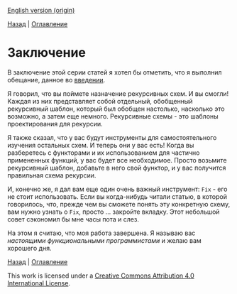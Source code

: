 [English version (origin)](https://nrinaudo.github.io/recschemes/conclusion.html)

[Назад](./hylo.md) | [Оглавление](./README.md)

# Заключение

В заключение этой серии статей я хотел бы отметить, что я выполнил обещание, данное во [введении](./introduction.md).

Я говорил, что вы поймете назначение рекурсивных схем. И вы смогли! Каждая из них представляет собой отдельный, обобщенный рекурсивный шаблон, который был обобщен настолько, насколько это возможно, а затем еще немного. Рекурсивные схемы - это шаблоны проектирования для рекурсии.

Я также сказал, что у вас будут инструменты для самостоятельного изучения остальных схем. И теперь они у вас есть! Когда вы разберетесь с функторами и их использованием для частично примененных функций, у вас будет все необходимое. Просто возьмите рекурсивный шаблон, добавьте в него свой функтор, и у вас получится правильная схема рекурсии.

И, конечно же, я дал вам еще один очень важный инструмент: `Fix` - его не стоит использовать. Если вы когда-нибудь читали статью, в которой говорилось, что, прежде чем вы сможете понять эту конкретную схему, вам нужно узнать о `Fix`, просто ... закройте вкладку. Этот небольшой совет сэкономил бы мне часы пота и слез.

На этом я считаю, что моя работа завершена. Я называю вас _настоящими функциональными программистами_ и желаю вам хорошего дня.

[Назад](./hylo.md) | [Оглавление](./README.md)

This work is licensed under a <a rel="license" href="https://creativecommons.org/licenses/by/4.0/">Creative Commons Attribution 4.0 International License</a>.